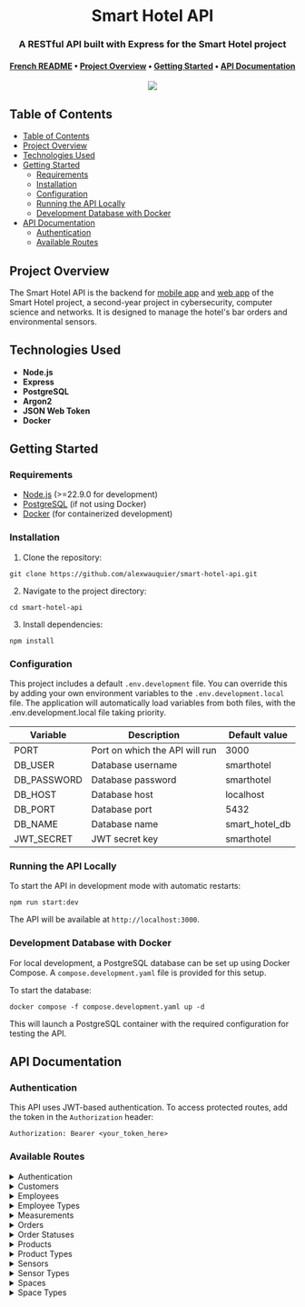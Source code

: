 <div align="center">
  <h1>Smart Hotel API</h1>

  <h3>A RESTful API built with Express for the Smart Hotel project</h3>

  <h4>
    <a href="https://github.com/alexwauquier/smart-hotel-api/blob/main/README.fr.md">French README</a>
    •
    <a href="#project-overview">Project Overview</a>
    •
    <a href="#getting-started">Getting Started</a>
    •
    <a href="#api-documentation">API Documentation</a>
  </h4>

  <img src="https://img.shields.io/github/v/release/alexwauquier/smart-hotel-api" />
</div>

## Table of Contents

- [Table of Contents](#table-of-contents)
- [Project Overview](#project-overview)
- [Technologies Used](#technologies-used)
- [Getting Started](#getting-started)
  - [Requirements](#requirements)
  - [Installation](#installation)
  - [Configuration](#configuration)
  - [Running the API Locally](#running-the-api-locally)
  - [Development Database with Docker](#development-database-with-docker)
- [API Documentation](#api-documentation)
  - [Authentication](#authentication)
  - [Available Routes](#available-routes)

## Project Overview

The Smart Hotel API is the backend for [mobile app](https://github.com/alexwauquier/smart-hotel-mobile-app) and [web app](https://github.com/alexwauquier/smart-hotel-web-app) of the Smart Hotel project, a second-year project in cybersecurity, computer science and networks. It is designed to manage the hotel's bar orders and environmental sensors.

## Technologies Used

- **Node.js**
- **Express**
- **PostgreSQL**
- **Argon2**
- **JSON Web Token**
- **Docker**

## Getting Started

### Requirements

- [Node.js](https://nodejs.org/) (>=22.9.0 for development)
- [PostgreSQL](https://www.postgresql.org/) (if not using Docker)
- [Docker](https://www.docker.com/) (for containerized development)

### Installation

1. Clone the repository:

```
git clone https://github.com/alexwauquier/smart-hotel-api.git
```

2. Navigate to the project directory:

```
cd smart-hotel-api
```

3. Install dependencies:

```
npm install
```

### Configuration

This project includes a default `.env.development` file. You can override this by adding your own environment variables to the `.env.development.local` file. The application will automatically load variables from both files, with the .env.development.local file taking priority.

| Variable    | Description                    | Default value  |
| ----------- | ------------------------------ | -------------- |
| PORT        | Port on which the API will run | 3000           |
| DB_USER     | Database username              | smarthotel     |
| DB_PASSWORD | Database password              | smarthotel     |
| DB_HOST     | Database host                  | localhost      |
| DB_PORT     | Database port                  | 5432           |
| DB_NAME     | Database name                  | smart_hotel_db |
| JWT_SECRET  | JWT secret key                 | smarthotel     |

### Running the API Locally

To start the API in development mode with automatic restarts:

```
npm run start:dev
```

The API will be available at `http://localhost:3000`.

### Development Database with Docker

For local development, a PostgreSQL database can be set up using Docker Compose. A `compose.development.yaml` file is provided for this setup.

To start the database:

```
docker compose -f compose.development.yaml up -d
```

This will launch a PostgreSQL container with the required configuration for testing the API.

## API Documentation

### Authentication

This API uses JWT-based authentication. To access protected routes, add the token in the `Authorization` header:

```
Authorization: Bearer <your_token_here>
```

### Available Routes

<details>
<summary>Authentication</summary>

| Method | Endpoint                 | Description                                       |
| ------ | ------------------------ | ------------------------------------------------- |
| POST   | /api/auth/login/customer | Authenticates a customer and returns a JWT token  |
| POST   | /api/auth/login/employee | Authenticates an employee and returns a JWT token |

</details>

<details>
<summary>Customers</summary>

| Method | Endpoint                          | Description                  |
| ------ | --------------------------------- | ---------------------------- |
| GET    | /api/customers                    | Returns all customers        |
| GET    | /api/customers/:customerId        | Returns a single customer    |
| GET    | /api/customers/:customerId/orders | Returns customer orders      |
| POST   | /api/customers                    | Creates a new customer       |
| PATCH  | /api/customers/:customerId        | Updates an existing customer |
| DELETE | /api/customers/:customerId        | Deletes a customer           |

</details>

<details>
<summary>Employees</summary>

| Method | Endpoint                   | Description                  |
| ------ | -------------------------- | ---------------------------- |
| GET    | /api/employees             | Returns all employees        |
| GET    | /api/employees/:employeeId | Returns a single employee    |
| POST   | /api/employees             | Creates a new employee       |
| PATCH  | /api/employees/:employeeId | Updates an existing employee |
| DELETE | /api/employees/:employeeId | Deletes an employee          |

</details>

<details>
<summary>Employee Types</summary>

| Method | Endpoint                     | Description                       |
| ------ | ---------------------------- | --------------------------------- |
| GET    | /api/employees/types         | Returns all employee types        |
| GET    | /api/employees/types/:typeId | Returns a single employee type    |
| POST   | /api/employees/types         | Creates a new employee type       |
| PATCH  | /api/employees/types/:typeId | Updates an existing employee type |
| DELETE | /api/employees/types/:typeId | Deletes an employee               |

</details>

<details>
<summary>Measurements</summary>

| Method | Endpoint                    | Description                      |
| ------ | --------------------------- | -------------------------------- |
| GET    | /api/measurements           | Returns all measurements         |
| GET    | /api/measurements/:sensorId | Returns measurements of a sensor |
| POST   | /api/measurements           | Creates a new measurement        |

</details>

<details>
<summary>Orders</summary>

| Method | Endpoint                    | Description                    |
| ------ | --------------------------- | ------------------------------ |
| GET    | /api/orders                 | Returns all orders             |
| GET    | /api/orders/:orderId        | Returns a single order         |
| POST   | /api/orders                 | Creates a new order            |
| PATCH  | /api/orders/:orderId/status | Updates the status of an order |

</details>

<details>
<summary>Order Statuses</summary>

| Method | Endpoint                       | Description                   |
| ------ | ------------------------------ | ----------------------------- |
| GET    | /api/orders/statuses           | Returns all order statuses    |
| GET    | /api/orders/statuses/:statusId | Returns a single order status |
| POST   | /api/orders/statuses           | Creates a new order status    |
| PATCH  | /api/orders/statuses/:statusId | Updates an order status       |
| DELETE | /api/orders/statuses/:statusId | Deletes an order status       |

</details>

<details>
<summary>Products</summary>

| Method | Endpoint                 | Description                 |
| ------ | ------------------------ | --------------------------- |
| GET    | /api/products            | Returns all products        |
| GET    | /api/products/:productId | Returns a single product    |
| POST   | /api/products            | Creates a new product       |
| PATCH  | /api/products/:productId | Updates an existing product |
| DELETE | /api/products/:productId | Deletes a product           |

</details>

<details>
<summary>Product Types</summary>

| Method | Endpoint                    | Description                      |
| ------ | --------------------------- | -------------------------------- |
| GET    | /api/products/types         | Returns all product types        |
| GET    | /api/products/types/:typeId | Returns a single product type    |
| POST   | /api/products/types         | Creates a new product type       |
| PATCH  | /api/products/types/:typeId | Updates an existing product type |
| DELETE | /api/products/types/:typeId | Deletes a product type           |

</details>

<details>
<summary>Sensors</summary>

| Method | Endpoint                | Description                |
| ------ | ----------------------- | -------------------------- |
| GET    | /api/sensors            | Returns all sensors        |
| GET    | /api/sensors/:sensorsId | Returns a single sensor    |
| POST   | /api/sensors            | Creates a new sensor       |
| PATCH  | /api/sensors/:sensorsId | Updates an existing sensor |
| DELETE | /api/sensors/:sensorsId | Deletes a sensor           |

</details>

<details>
<summary>Sensor Types</summary>

| Method | Endpoint                   | Description                     |
| ------ | -------------------------- | ------------------------------- |
| GET    | /api/sensors/types         | Returns all sensor types        |
| GET    | /api/sensors/types/:typeId | Returns a single sensor type    |
| POST   | /api/sensors/types         | Creates a new sensor type       |
| PATCH  | /api/sensors/types/:typeId | Updates an existing sensor type |
| DELETE | /api/sensors/types/:typeId | Deletes a sensor type           |

</details>

<details>
<summary>Spaces</summary>

| Method | Endpoint             | Description               |
| ------ | -------------------- | ------------------------- |
| GET    | /api/spaces          | Returns all spaces        |
| GET    | /api/spaces/:spaceId | Returns a single space    |
| POST   | /api/spaces          | Creates a new space       |
| PATCH  | /api/spaces/:spaceId | Updates an existing space |
| DELETE | /api/spaces/:spaceId | Deletes a space           |

</details>

<details>
<summary>Space Types</summary>

| Method | Endpoint                  | Description                    |
| ------ | ------------------------- | ------------------------------ |
| GET    | /api/spaces/types         | Returns all space types        |
| GET    | /api/spaces/types/:typeId | Returns a single space type    |
| POST   | /api/spaces/types         | Creates a new space type       |
| PATCH  | /api/spaces/types/:typeId | Updates an existing space type |
| DELETE | /api/spaces/types/:typeId | Deletes a space type           |

</details>
